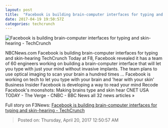 ```yaml
---
layout: post
title:  "Facebook is building brain-computer interfaces for typing and skin-hearing - TechCrunch"
date: 2017-04-19 19:50:57Z
categories: techcrunch
---
```


![Facebook is building brain-computer interfaces for typing and skin-hearing - TechCrunch](https://tctechcrunch2011.files.wordpress.com/2017/04/facebook-brain-connections.jpg?w=764&h=400&crop=1)

NBCNews.com Facebook is building brain-computer interfaces for typing and skin-hearing TechCrunch Today at F8, Facebook revealed it has a team of 60 engineers working on building a brain-computer interface that will let you type with just your mind without invasive implants. The team plans to use optical imaging to scan your brain a hundred times ... Facebook is working on tech to let you type with your brain and 'hear with your skin' Business Insider Facebook is developing a way to read your mind Recode Facebook's moonshots: Making brains type and skin hear CNET USA TODAY - The Verge - CNBC - BBC News all 32 news articles »


Full story on F3News: [Facebook is building brain-computer interfaces for typing and skin-hearing - TechCrunch](http://www.f3nws.com/n/vQHdxG)

> Posted on: Thursday, April 20, 2017 12:50:57 AM
